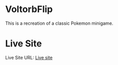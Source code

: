 # VoltorbFlip
 This is a recreation of a classic Pokemon minigame.

# Live Site
Live Site URL: [Live site](https://bradymenswar.github.io/VoltorbFlip/)